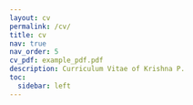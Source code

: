 ```yaml
---
layout: cv
permalink: /cv/
title: cv
nav: true
nav_order: 5
cv_pdf: example_pdf.pdf
description: Curriculum Vitae of Krishna P.
toc:
  sidebar: left
---
```

